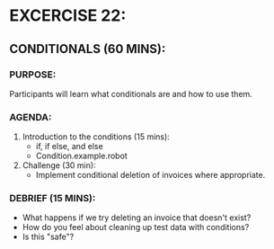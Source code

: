 # EXCERCISE 22:
## CONDITIONALS (60 MINS):
### PURPOSE:
Participants will learn what conditionals are and how to use them.

### AGENDA:
1. Introduction to the conditions (15 mins):
   - if, if else, and else
   - Condition.example.robot
2. Challenge (30 min):
   - Implement conditional deletion of invoices where appropriate.

### DEBRIEF (15 MINS):
- What happens if we try deleting an invoice that doesn't exist?
- How do you feel about cleaning up test data with conditions?
- Is this "safe"?
